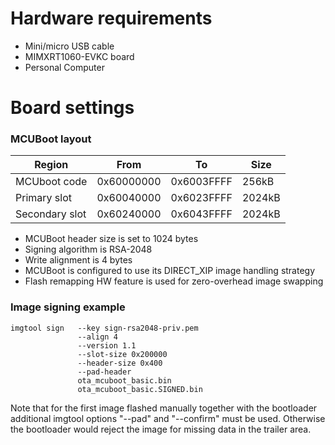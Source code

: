 Hardware requirements
===================
- Mini/micro USB cable
- MIMXRT1060-EVKC board
- Personal Computer

Board settings
==============

### MCUBoot layout

| Region         | From       | To         | Size   |
|----------------|------------|------------|--------|
| MCUboot code   | 0x60000000 | 0x6003FFFF | 256kB  |
| Primary slot   | 0x60040000 | 0x6023FFFF | 2024kB |
| Secondary slot | 0x60240000 | 0x6043FFFF | 2024kB |

- MCUBoot header size is set to 1024 bytes
- Signing algorithm is RSA-2048
- Write alignment is 4 bytes
- MCUBoot is configured to use its DIRECT_XIP image handling strategy
- Flash remapping HW feature is used for zero-overhead image swapping


### Image signing example

    imgtool sign   --key sign-rsa2048-priv.pem
                   --align 4
                   --version 1.1
                   --slot-size 0x200000
                   --header-size 0x400
                   --pad-header
                   ota_mcuboot_basic.bin
                   ota_mcuboot_basic.SIGNED.bin

Note that for the first image flashed manually together with the bootloader
additional imgtool options "--pad" and "--confirm" must be used. Otherwise
the bootloader would reject the image for missing data in the trailer area.
